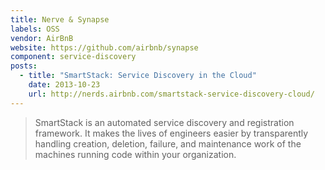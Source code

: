 ```yaml
---
title: Nerve & Synapse
labels: OSS
vendor: AirBnB
website: https://github.com/airbnb/synapse
component: service-discovery
posts:
  - title: "SmartStack: Service Discovery in the Cloud"
    date: 2013-10-23
    url: http://nerds.airbnb.com/smartstack-service-discovery-cloud/
---
```

> SmartStack is an automated service discovery and registration framework.
> It makes the lives of engineers easier by transparently handling creation,
> deletion, failure, and maintenance work of the machines running code within
> your organization.
